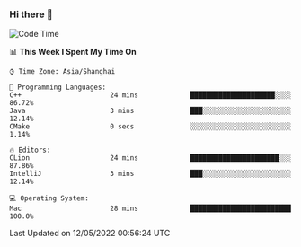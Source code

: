 ### Hi there 👋


<!--START_SECTION:waka-->
![Code Time](http://img.shields.io/badge/Code%20Time-0-blue)

📊 **This Week I Spent My Time On** 

```text
⌚︎ Time Zone: Asia/Shanghai

💬 Programming Languages: 
C++                      24 mins             █████████████████████░░░░   86.72% 
Java                     3 mins              ███░░░░░░░░░░░░░░░░░░░░░░   12.14% 
CMake                    0 secs              ░░░░░░░░░░░░░░░░░░░░░░░░░   1.14%

🔥 Editors: 
CLion                    24 mins             ██████████████████████░░░   87.86% 
IntelliJ                 3 mins              ███░░░░░░░░░░░░░░░░░░░░░░   12.14%

💻 Operating System: 
Mac                      28 mins             █████████████████████████   100.0%

```


 Last Updated on 12/05/2022 00:56:24 UTC
<!--END_SECTION:waka-->

<!--
**SillyPasty/SillyPasty** is a ✨ _special_ ✨ repository because its `README.md` (this file) appears on your GitHub profile.

Here are some ideas to get you started:

- 🔭 I’m currently working on ...
- 🌱 I’m currently learning ...
- 👯 I’m looking to collaborate on ...
- 🤔 I’m looking for help with ...
- 💬 Ask me about ...
- 📫 How to reach me: ...
- 😄 Pronouns: ...
- ⚡ Fun fact: ...
-->


